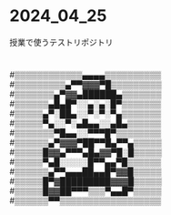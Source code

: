 # 2024_04_25
授業で使うテストリポジトリ
#
#▒▒▒▒▒▒▒▒▒▒▒▒▄▄▄▄▒▒▒▒▒▒▒▒▒▒
#▒▒▒▒▒▒▒▒▒▄▀▀▓▓▓▀█▒▒▒▒▒▒▒▒▒
#▒▒▒▒▒▒▒▄▀▓▓▄██████▄▒▒▒▒▒▒▒
#▒▒▒▒▒▒▄█▄█▀░░▄░▄░█▀▒▒▒▒▒▒▒
#▒▒▒▒▒▄▀░██▄░░▀░▀░▀▄▒▒▒▒▒▒▒
#▒▒▒▒▒▀▄░░▀░▄█▄▄░░▄█▄▒▒▒▒▒▒
#▒▒▒▒▒▒▒▀█▄▄░░▀▀▀█▀▒▒▒▒▒▒▒▒
#▒▒▒▒▒▒▄▀▓▓▓▀██▀▀█▄▀▀▄▒▒▒▒▒
#▒▒▒▒▒█▓▓▄▀▀▀▄█▄▓▓▀█░█▒▒▒▒▒
#▒▒▒▒▒▀▄█░░░░░█▀▀▄▄▀█▒▒▒▒▒▒
#▒▒▒▒▒▒▄▀▀▄▄▄██▄▄█▀▓▓█▒▒▒▒▒
#▒▒▒▒▒█▀▓█████████▓▓▓█▒▒▒▒▒
#▒▒▒▒▒█▓▓██▀▀▀▒▒▒▀▄▄█▀▒▒▒▒▒
#▒▒▒▒▒▒▀▀▒▒▒▒▒▒▒▒▒▒▒▒▒▒▒▒▒▒
